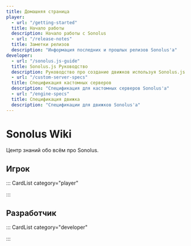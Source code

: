 ```yaml
---
title: Домашняя страница
player:
  - url: "/getting-started"
  title: Начало работы
  description: Начало работы с Sonolus
  - url: "/release-notes"
  title: Заметки релизов
  description: "Информация последних и прошлых релизов Sonolus'а"
developer:
  - url: "/sonolus.js-guide"
  title: Sonolus.js Руководство
  description: Руководство про создание движков используя Sonolus.js
  - url: "/custom-server-specs"
  title: Спецификация кастомных серверов
  description: "Спецификация для кастомных серверов Sonolus'а"
  - url: "/engine-specs"
  title: Спецификация движка
  description: "Спецификации для движков Sonolus'а"
---
```


# Sonolus Wiki

Центр знаний обо всём про Sonolus.

## Игрок

::: CardList category="player"

:::

## Разработчик

::: CardList category="developer"

:::
